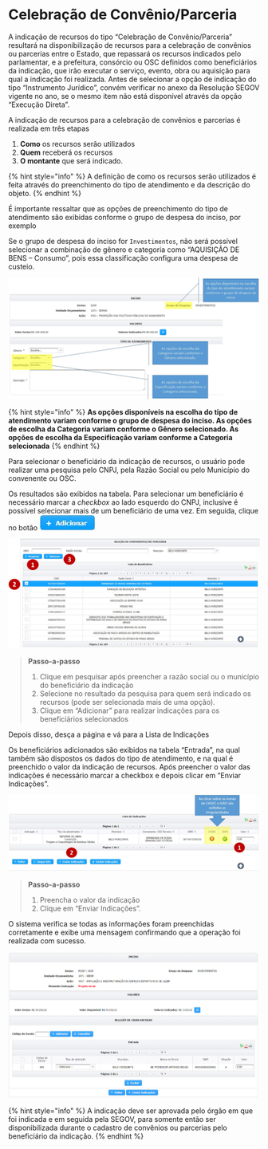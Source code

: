 # Celebração de Convênio/Parceria

A indicação de recursos do tipo “Celebração de Convênio/Parceria” resultará na disponibilização de recursos para a celebração de convênios ou parcerias entre o Estado, que repassará os recursos indicados pelo parlamentar, e a prefeitura, consórcio ou OSC definidos como beneficiários da indicação, que irão executar o serviço, evento, obra ou aquisição para qual a indicação foi realizada. Antes de selecionar a opção de indicação do tipo “Instrumento Jurídico”, convém verificar no anexo da Resolução SEGOV vigente no ano, se o mesmo item não está disponível através da opção “Execução Direta”.

A indicação de recursos para a celebração de convênios e parcerias é realizada em três etapas

1. **Como** os recursos serão utilizados
2.  **Quem** receberá os recursos
3. **O montante** que será indicado.

{% hint style="info" %}
A definição de como os recursos serão utilizados é feita através do preenchimento do tipo de atendimento e da descrição do objeto.
{% endhint %}

 É importante ressaltar que as opções de preenchimento do tipo de atendimento são exibidas conforme o grupo de despesa do inciso, por exemplo

Se o grupo de despesa do inciso for `Investimentos`, não será possível selecionar a combinação de gênero e categoria como “AQUISIÇÃO DE BENS – Consumo”, pois essa classificação configura uma despesa de custeio.

![](../../.gitbook/assets/manual_parlamentares_indicacao_inciso.jpg)

{% hint style="info" %}
**As opções disponíveis na escolha do tipo de atendimento variam conforme o grupo de despesa do inciso. As opções de escolha da Categoria variam conforme o Gênero selecionado. As opções de escolha da Especificação variam conforme a Categoria selecionada**
{% endhint %}

Para selecionar o beneficiário da indicação de recursos, o usuário pode realizar uma pesquisa pelo CNPJ, pela Razão Social ou pelo Município do convenente ou OSC.

Os resultados são exibidos na tabela. Para selecionar um beneficiário é necessário marcar a _checkbox_ ao lado esquerdo do CNPJ, inclusive é possível selecionar mais de um beneficiário de uma vez. Em seguida, clique no botão ![](../../.gitbook/assets/icone_adicionar.jpg)

![](../../.gitbook/assets/manual_parlamentares_indicacao_conv_selecao-de-conventes.jpg)

> **Passo-a-passo**
>
> 1. Clique em pesquisar após preencher a razão social ou o município do beneficiário da indicação
> 2. Selecione no resultado da pesquisa para quem será indicado os recursos \(pode ser selecionada mais de uma opção\).
> 3. Clique em “Adicionar” para realizar indicações para os beneficiários selecionados

Depois disso, desça a página e vá para a Lista de Indicações

Os beneficiários adicionados são exibidos na tabela “Entrada”, na qual também são dispostos os dados do tipo de atendimento, e na qual é preenchido o valor da indicação de recursos. Após preencher o valor das indicações é necessário marcar a checkbox e depois clicar em “Enviar Indicações”.

![](../../.gitbook/assets/manual_parlamentares_indicacao_conv_lista-de-indicacoes.jpg)

> **Passo-a-passo**
>
> 1. Preencha o valor da indicação
> 2. Clique em “Enviar Indicações”.

O sistema verifica se todas as informações foram preenchidas corretamente e exibe uma mensagem confirmando que a operação foi realizada com sucesso.

![](../../.gitbook/assets/9%20%282%29.png)

{% hint style="info" %}
A indicação deve ser aprovada pelo órgão em que foi indicada e em seguida pela SEGOV, para somente então ser disponibilizada durante o cadastro de convênios ou parcerias pelo beneficiário da indicação.
{% endhint %}

